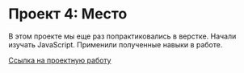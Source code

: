 # Проект 4: Место

В этом проекте мы еще раз попрактиковались в верстке.
Начали изучать JavaScript. Применили полученные навыки в работе.

[Ссылка на проектную работу](https://aibugaenko.github.io/mesto/)
